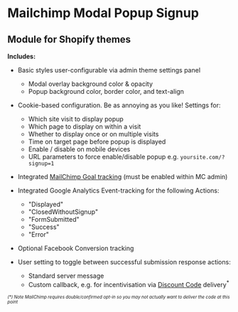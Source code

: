# Mailchimp Modal Popup Signup
## Module for Shopify themes

__Includes:__

* Basic styles user-configurable via admin theme settings panel
  * Modal overlay background color & opacity
  * Popup background color, border color, and text-align

* Cookie-based configuration. Be as annoying as you like! Settings for:
  * Which site visit to display popup
  * Which page to display on within a visit
  * Whether to display once or on multiple visits
  * Time on target page before popup is displayed
  * Enable / disable on mobile devices
  * URL parameters to force enable/disable popup e.g. `yoursite.com/?signup=1`

* Integrated [MailChimp Goal tracking](http://kb.mailchimp.com/integrations/other-integrations/integrate-goal-with-mailchimp) (must be enabled within MC admin)

* Integrated Google Analytics Event-tracking for the following Actions:
  * "Displayed"
  * "ClosedWithoutSignup"
  * "FormSubmitted"
  * "Success"
  * "Error"

* Optional Facebook Conversion tracking

* User setting to toggle between successful submission response actions:
  * Standard server message
  * Custom callback, e.g. for incentivisation via [Discount Code](http://docs.shopify.com/manual/your-store/discounts) delivery<sup>*</sup>

<sub><sup>_(*) Note MailChimp requires double/confirmed opt-in so you may not actually want to deliver the code at this point_</sup></sub>
